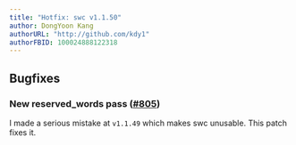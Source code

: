 ```yaml
---
title: "Hotfix: swc v1.1.50"
author: DongYoon Kang
authorURL: "http://github.com/kdy1"
authorFBID: 100024888122318
---
```


## Bugfixes

### New reserved_words pass ([#805](https://github.com/swc-project/swc/pull/805))

I made a serious mistake at `v1.1.49` which makes swc unusable. This patch fixes it.

